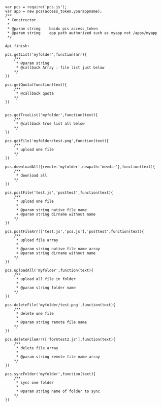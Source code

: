 	var pcs = require('pcs.js');
	var app = new pcs(access_token,yourappname);
	/**
	 * Constructor.
	 *
	 * @param string	baidu pcs access_token
	 * @param string	app path authorized such as myapp not /apps/myapp
	 */

	Api finish:
	
	pcs.getList('myfolder',function(arr){	
		/** 
		 * @param string
		 * @callback Array : file list just below
		*/
	})
	
	pcs.getQuota(function(text){
		/** 		
		 * @callback quota
		*/
	})


	pcs.getTrueList('myfolder',function(text){
		/** 		
		 * @callback true list all below
		*/
	})

	pcs.getFile('myfolder/test.png',function(text){
		/** 		
		 * upload one file
		*/
	})

	pcs.downloadAll({remote:'myfolder',newpath:'newdir'},function(text){
		/** 		
		 * download all
		*/
	})

	pcs.postFile('test.js','posttest',function(text){
		/** 		
		 * upload one file
		 *
		 * @param string native file name
		 + @param string dirname without name
		*/
	})

	pcs.postFileArr(['test.js','pcs.js'],'posttest',function(text){
		/** 		
		 * upload file array
		 *
		 * @param string native file name array
		 + @param string dirname without name
		*/
	})

	pcs.uploadAll('myfolder',function(text){
		/** 		
		 * upload all file in folder
		 *
		 * @param string folder name		
		*/
	})

	pcs.deleteFile('myfolder/test.png',function(text){
		/** 		
		 * delete one file 
		 *
		 * @param string remote file name		
		*/
	})

	pcs.deleteFileArr(['formtest2.js'],function(text){
		/** 		
		 * delete file array
		 *
		 * @param string remote file name array		
		*/
	})

	pcs.syncFolder('myfolder',function(text){
		/** 		
		 * sync one folder
		 *
		 * @param string name of folder to sync	
		*/
	})